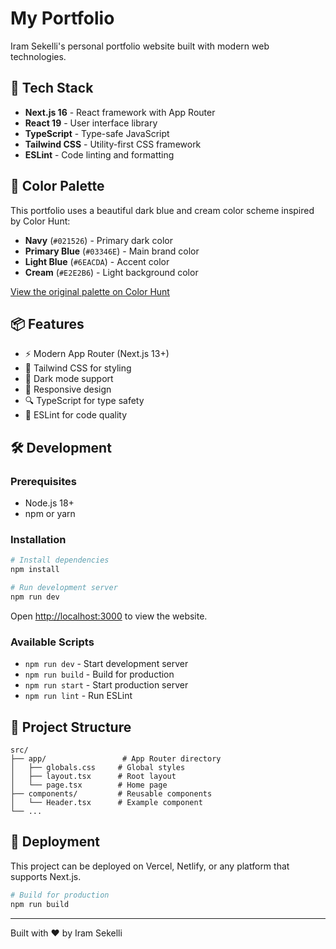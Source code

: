 # My Portfolio

Iram Sekelli's personal portfolio website built with modern web technologies.

## 🚀 Tech Stack

- **Next.js 16** - React framework with App Router
- **React 19** - User interface library
- **TypeScript** - Type-safe JavaScript
- **Tailwind CSS** - Utility-first CSS framework
- **ESLint** - Code linting and formatting

## 🎨 Color Palette

This portfolio uses a beautiful dark blue and cream color scheme inspired by Color Hunt:

- **Navy** (`#021526`) - Primary dark color
- **Primary Blue** (`#03346E`) - Main brand color  
- **Light Blue** (`#6EACDA`) - Accent color
- **Cream** (`#E2E2B6`) - Light background color

[View the original palette on Color Hunt](https://colorhunt.co/palette/02152603346e6eacdae2e2b6)

## 📦 Features

- ⚡ Modern App Router (Next.js 13+)
- 🎨 Tailwind CSS for styling
- 🌙 Dark mode support
- 📱 Responsive design
- 🔍 TypeScript for type safety
- 🧹 ESLint for code quality

## 🛠️ Development

### Prerequisites

- Node.js 18+ 
- npm or yarn

### Installation

```bash
# Install dependencies
npm install

# Run development server
npm run dev
```

Open [http://localhost:3000](http://localhost:3000) to view the website.

### Available Scripts

- `npm run dev` - Start development server
- `npm run build` - Build for production
- `npm run start` - Start production server
- `npm run lint` - Run ESLint

## 📁 Project Structure

```
src/
├── app/                 # App Router directory
│   ├── globals.css     # Global styles
│   ├── layout.tsx      # Root layout
│   └── page.tsx        # Home page
├── components/         # Reusable components
│   └── Header.tsx      # Example component
└── ...
```

## 🚀 Deployment

This project can be deployed on Vercel, Netlify, or any platform that supports Next.js.

```bash
# Build for production
npm run build
```

---

Built with ❤️ by Iram Sekelli
